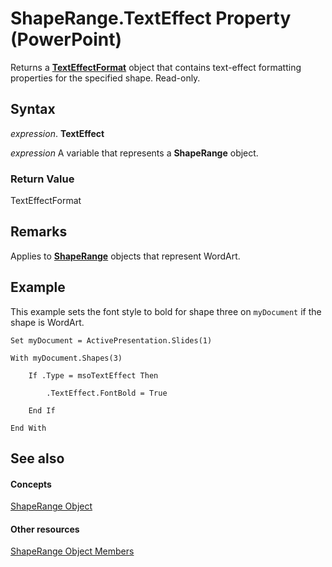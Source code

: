 
# ShapeRange.TextEffect Property (PowerPoint)

Returns a  **[TextEffectFormat](62434479-237f-01c4-712c-08e48b391d48.md)** object that contains text-effect formatting properties for the specified shape. Read-only.


## Syntax

 _expression_. **TextEffect**

 _expression_ A variable that represents a **ShapeRange** object.


### Return Value

TextEffectFormat


## Remarks

Applies to  **[ShapeRange](0a194183-380e-ffb6-9336-b5bd311e917d.md)** objects that represent WordArt.


## Example

This example sets the font style to bold for shape three on  `myDocument` if the shape is WordArt.


```
Set myDocument = ActivePresentation.Slides(1)

With myDocument.Shapes(3)

    If .Type = msoTextEffect Then

        .TextEffect.FontBold = True

    End If

End With
```


## See also


#### Concepts


[ShapeRange Object](0a194183-380e-ffb6-9336-b5bd311e917d.md)
#### Other resources


[ShapeRange Object Members](cf57a537-e6cd-ad43-45db-0683e288e850.md)
